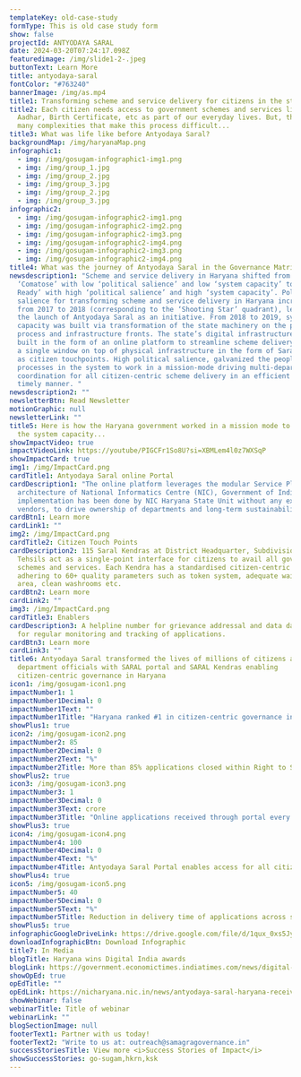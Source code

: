 ```yaml
---
templateKey: old-case-study
formType: This is old case study form
show: false
projectId: ANTYODAYA SARAL
date: 2024-03-20T07:24:17.098Z
featuredimage: /img/slide1-2-.jpeg
buttonText: Learn More
title: antyodaya-saral
fontColor: "#763240"
bannerImage: /img/as.mp4
title1: Transforming scheme and service delivery for citizens in the state of Haryana
title2: Each citizen needs access to government schemes and services like
  Aadhar, Birth Certificate, etc as part of our everyday lives. But, there are
  many complexities that make this process difficult...
title3: What was life like before Antyodaya Saral?
backgroundMap: /img/haryanaMap.png
infographic1:
  - img: /img/gosugam-infographic1-img1.png
  - img: /img/group_1.jpg
  - img: /img/group_2.jpg
  - img: /img/group_3.jpg
  - img: /img/group_2.jpg
  - img: /img/group_3.jpg
infographic2:
  - img: /img/gosugam-infographic2-img1.png
  - img: /img/gosugam-infographic2-img2.png
  - img: /img/gosugam-infographic2-img3.png
  - img: /img/gosugam-infographic2-img4.png
  - img: /img/gosugam-infographic2-img3.png
  - img: /img/gosugam-infographic2-img4.png
title4: What was the journey of Antyodaya Saral in the Governance Matrix?
newsdescription1: "Scheme and service delivery in Haryana shifted from being
  ‘Comatose’ with low ‘political salience’ and low ‘system capacity’ to ‘Battle
  Ready’ with high ‘political salience’ and high ‘system capacity’. Political
  salience for transforming scheme and service delivery in Haryana increased
  from 2017 to 2018 (corresponding to the ‘Shooting Star’ quadrant), leading to
  the launch of Antyodaya Saral as an initiative. From 2018 to 2019, system
  capacity was built via transformation of the state machinery on the people,
  process and infrastructure fronts. The state’s digital infrastructure was
  built in the form of an online platform to streamline scheme delivery through
  a single window on top of physical infrastructure in the form of Saral Kendras
  as citizen touchpoints. High political salience, galvanized the people and
  processes in the system to work in a mission-mode driving multi-department
  coordination for all citizen-centric scheme delivery in an efficient and
  timely manner. "
newsdescription2: ""
newsletterBtn: Read Newsletter
motionGraphic: null
newsletterLink: ""
title5: Here is how the Haryana government worked in a mission mode to augment
  the system capacity...
showImpactVideo: true
impactVideoLink: https://youtube/PIGCFr1So8U?si=XBMLem4l0z7WXSqP
showImpactCard: true
img1: /img/ImpactCard.png
cardTitle1: Antyodaya Saral online Portal
cardDescription1: "The online platform leverages the modular Service Plus
  architecture of National Informatics Centre (NIC), Government of India. The
  implementation has been done by NIC Haryana State Unit without any external
  vendors, to drive ownership of departments and long-term sustainability. "
cardBtn1: Learn more
cardLink1: ""
img2: /img/ImpactCard.png
cardTitle2: Citizen Touch Points
cardDescription2: 115 Saral Kendras at District Headquarter, Subdivision and
  Tehsils act as a single-point interface for citizens to avail all government
  schemes and services. Each Kendra has a standardised citizen-centric layout
  adhering to 60+ quality parameters such as token system, adequate waiting
  area, clean washrooms etc.
cardBtn2: Learn more
cardLink2: ""
img3: /img/ImpactCard.png
cardTitle3: Enablers
cardDescription3: A helpline number for grievance addressal and data dashboards
  for regular monitoring and tracking of applications.
cardBtn3: Learn more
cardLink3: ""
title6: Antyodaya Saral transformed the lives of millions of citizens and
  department officials with SARAL portal and SARAL Kendras enabling
  citizen-centric governance in Haryana
icon1: /img/gosugam-icon1.png
impactNumber1: 1
impactNumber1Decimal: 0
impactNumber1Text: ""
impactNumber1Title: "Haryana ranked #1 in citizen-centric governance in all states"
showPlus1: true
icon2: /img/gosugam-icon2.png
impactNumber2: 85
impactNumber2Decimal: 0
impactNumber2Text: "%"
impactNumber2Title: More than 85% applications closed within Right to Service timelines
showPlus2: true
icon3: /img/gosugam-icon3.png
impactNumber3: 1
impactNumber3Decimal: 0
impactNumber3Text: crore
impactNumber3Title: "Online applications received through portal every year "
showPlus3: true
icon4: /img/gosugam-icon4.png
impactNumber4: 100
impactNumber4Decimal: 0
impactNumber4Text: "%"
impactNumber4Title: Antyodaya Saral Portal enables access for all citizens of Haryana
showPlus4: true
icon5: /img/gosugam-icon5.png
impactNumber5: 40
impactNumber5Decimal: 0
impactNumber5Text: "%"
impactNumber5Title: Reduction in delivery time of applications across schemes and services
showPlus5: true
infographicGoogleDriveLink: https://drive.google.com/file/d/1qux_0xs5JyS6hE_0-IhBPwb5J-my5KoH/view?usp=drive_link
downloadInfographicBtn: Download Infographic
title7: In Media
blogTitle: Haryana wins Digital India awards
blogLink: https://government.economictimes.indiatimes.com/news/digital-india/haryana-wins-digital-india-awards-2020-for-e-governance/79852044
showOpEd: true
opEdTitle: ""
opEdLink: https://nicharyana.nic.in/news/antyodaya-saral-haryana-received-gold-award/#:~:text=Its%20%E2%80%9CAntyodaya%20Saral%20Haryana%E2%80%9D%20Project,Mumbai%20on%20February%208%2C%202020
showWebinar: false
webinarTitle: Title of webinar
webinarLink: ""
blogSectionImage: null
footerText1: Partner with us today!
footerText2: "Write to us at: outreach@samagragovernance.in"
successStoriesTitle: View more <i>Success Stories of Impact</i>
showSuccessStories: go-sugam,hkrn,ksk
---
```

